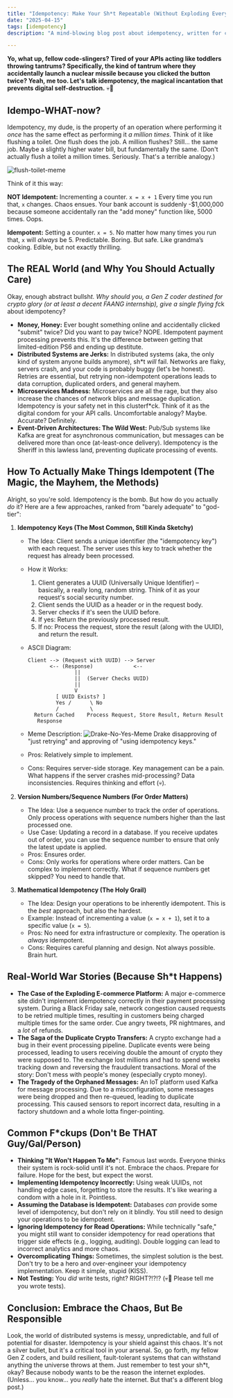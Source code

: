 ```yaml
---
title: "Idempotency: Make Your Sh*t Repeatable (Without Exploding Everything)"
date: "2025-04-15"
tags: [idempotency]
description: "A mind-blowing blog post about idempotency, written for chaotic Gen Z engineers. Because nobody wants to pay twice for the same NFT."

---
```


**Yo, what up, fellow code-slingers? Tired of your APIs acting like toddlers throwing tantrums? Specifically, the kind of tantrum where they accidentally launch a nuclear missile because you clicked the button twice? Yeah, me too. Let's talk idempotency, the magical incantation that prevents digital self-destruction.** 💀🙏

## Idempo-WHAT-now?

Idempotency, my dude, is the property of an operation where performing it *once* has the same effect as performing it *a million times*. Think of it like flushing a toilet. One flush does the job. A million flushes? Still... the same job. Maybe a slightly higher water bill, but fundamentally the same. (Don't actually flush a toilet a million times. Seriously. That's a terrible analogy.)

![flush-toilet-meme](https://i.kym-cdn.com/entries/icons/original/000/028/021/Screen_Shot_2018-12-31_at_12.33.16_PM.png)

Think of it this way:

**NOT Idempotent:** Incrementing a counter. `x = x + 1` Every time you run that, `x` changes. Chaos ensues. Your bank account is suddenly -$1,000,000 because someone accidentally ran the "add money" function like, 5000 times. Oops.

**Idempotent:** Setting a counter. `x = 5`. No matter how many times you run that, `x` will *always* be 5. Predictable. Boring. But safe. Like grandma’s cooking. Edible, but not exactly thrilling.

## The REAL World (and Why You Should Actually Care)

Okay, enough abstract bullsh*t. Why should you, a Gen Z coder destined for crypto glory (or at least a decent FAANG internship), give a single flying f*ck about idempotency?

*   **Money, Honey:** Ever bought something online and accidentally clicked "submit" twice? Did you want to pay twice? NOPE. Idempotent payment processing prevents this. It's the difference between getting that limited-edition PS6 and ending up destitute.
*   **Distributed Systems are Jerks:** In distributed systems (aka, the only kind of system anyone builds anymore), sh*t *will* fail. Networks are flaky, servers crash, and your code is probably buggy (let's be honest). Retries are essential, but retrying non-idempotent operations leads to data corruption, duplicated orders, and general mayhem.
*   **Microservices Madness:** Microservices are all the rage, but they also increase the chances of network blips and message duplication. Idempotency is your safety net in this clusterf*ck. Think of it as the digital condom for your API calls. Uncomfortable analogy? Maybe. Accurate? Definitely.
*   **Event-Driven Architectures: The Wild West:** Pub/Sub systems like Kafka are great for asynchronous communication, but messages can be delivered more than once (at-least-once delivery). Idempotency is the Sheriff in this lawless land, preventing duplicate processing of events.

## How To Actually Make Things Idempotent (The Magic, the Mayhem, the Methods)

Alright, so you're sold. Idempotency is the bomb. But how do you actually *do* it? Here are a few approaches, ranked from "barely adequate" to "god-tier":

1.  **Idempotency Keys (The Most Common, Still Kinda Sketchy)**

    *   The Idea: Client sends a unique identifier (the "idempotency key") with each request. The server uses this key to track whether the request has already been processed.
    *   How it Works:
        1.  Client generates a UUID (Universally Unique Identifier) – basically, a really long, random string. Think of it as your request's social security number.
        2.  Client sends the UUID as a header or in the request body.
        3.  Server checks if it's seen the UUID before.
        4.  If yes: Return the previously processed result.
        5.  If no: Process the request, store the result (along with the UUID), and return the result.
    *   ASCII Diagram:

        ```
        Client --> (Request with UUID) --> Server
               <-- (Response)             <--
                       ||
                       ||  (Server Checks UUID)
                       ||
                       V
                 [ UUID Exists? ]
                 Yes /      \ No
                 /          \
          Return Cached    Process Request, Store Result, Return Result
           Response
        ```

    *   Meme Description: ![Drake-No-Yes-Meme](https://i.imgflip.com/2/1bij.jpg) Drake disapproving of "just retrying" and approving of "using idempotency keys."
    *   Pros: Relatively simple to implement.
    *   Cons: Requires server-side storage. Key management can be a pain. What happens if the server crashes mid-processing? Data inconsistencies. Requires thinking and effort (💀).

2.  **Version Numbers/Sequence Numbers (For Order Matters)**

    *   The Idea: Use a sequence number to track the order of operations. Only process operations with sequence numbers higher than the last processed one.
    *   Use Case: Updating a record in a database. If you receive updates out of order, you can use the sequence number to ensure that only the latest update is applied.
    *   Pros: Ensures order.
    *   Cons: Only works for operations where order matters. Can be complex to implement correctly. What if sequence numbers get skipped? You need to handle that.

3.  **Mathematical Idempotency (The Holy Grail)**

    *   The Idea: Design your operations to be inherently idempotent. This is the *best* approach, but also the hardest.
    *   Example: Instead of incrementing a value (`x = x + 1`), set it to a specific value (`x = 5`).
    *   Pros: No need for extra infrastructure or complexity. The operation is *always* idempotent.
    *   Cons: Requires careful planning and design. Not always possible. Brain hurt.

## Real-World War Stories (Because Sh*t Happens)

*   **The Case of the Exploding E-commerce Platform:** A major e-commerce site didn't implement idempotency correctly in their payment processing system. During a Black Friday sale, network congestion caused requests to be retried multiple times, resulting in customers being charged multiple times for the same order. Cue angry tweets, PR nightmares, and a *lot* of refunds.
*   **The Saga of the Duplicate Crypto Transfers:** A crypto exchange had a bug in their event processing pipeline. Duplicate events were being processed, leading to users receiving double the amount of crypto they were supposed to. The exchange lost millions and had to spend weeks tracking down and reversing the fraudulent transactions. Moral of the story: Don't mess with people's money (especially crypto money).
*   **The Tragedy of the Orphaned Messages:** An IoT platform used Kafka for message processing. Due to a misconfiguration, some messages were being dropped and then re-queued, leading to duplicate processing. This caused sensors to report incorrect data, resulting in a factory shutdown and a whole lotta finger-pointing.

## Common F\*ckups (Don't Be THAT Guy/Gal/Person)

*   **Thinking "It Won't Happen To Me":** Famous last words. Everyone thinks their system is rock-solid until it's not. Embrace the chaos. Prepare for failure. Hope for the best, but expect the worst.
*   **Implementing Idempotency Incorrectly:** Using weak UUIDs, not handling edge cases, forgetting to store the results. It's like wearing a condom with a hole in it. Pointless.
*   **Assuming the Database is Idempotent:** Databases *can* provide some level of idempotency, but don't rely on it blindly. You still need to design your operations to be idempotent.
*   **Ignoring Idempotency for Read Operations:** While technically "safe," you might still want to consider idempotency for read operations that trigger side effects (e.g., logging, auditing). Double logging can lead to incorrect analytics and more chaos.
*   **Overcomplicating Things:** Sometimes, the simplest solution is the best. Don't try to be a hero and over-engineer your idempotency implementation. Keep it simple, stupid (KISS).
*   **Not Testing:** You *did* write tests, right? RIGHT?!?!? (💀🙏 Please tell me you wrote tests).

## Conclusion: Embrace the Chaos, But Be Responsible

Look, the world of distributed systems is messy, unpredictable, and full of potential for disaster. Idempotency is your shield against this chaos. It's not a silver bullet, but it's a critical tool in your arsenal. So, go forth, my fellow Gen Z coders, and build resilient, fault-tolerant systems that can withstand anything the universe throws at them. Just remember to test your sh*t, okay? Because nobody wants to be the reason the internet explodes. (Unless... you know... you *really* hate the internet. But that's a different blog post.)
